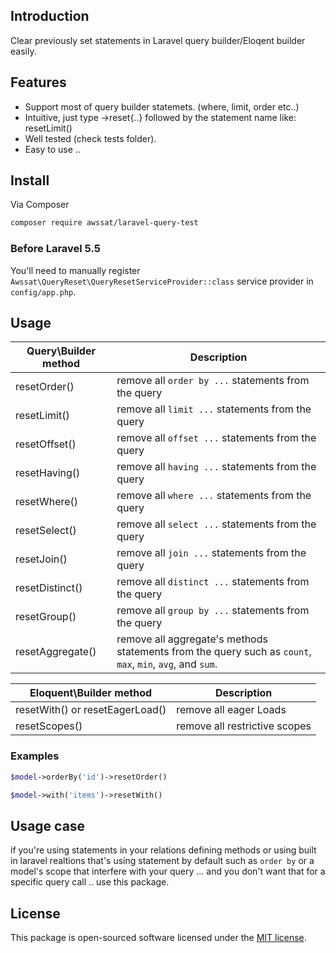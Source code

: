 ## Introduction
Clear previously set statements in Laravel query builder/Eloqent builder easily.

## Features
- Support most of query builder statemets. (where, limit, order etc..)
- Intuitive, just type ->reset{..} followed by the statement name like: resetLimit()
- Well tested (check tests folder).
- Easy to use .. 


## Install

Via Composer
``` bash
composer require awssat/laravel-query-test
```

### Before Laravel 5.5
You'll need to manually register `Awssat\QueryReset\QueryResetServiceProvider::class` service provider in `config/app.php`.

## Usage
| Query\Builder method | Description |
| --- | --- |
| resetOrder() | remove all `order by ...` statements from the query |
| resetLimit() | remove all `limit ...` statements from the query |
| resetOffset() | remove all `offset ...` statements from the query |
| resetHaving() | remove all `having ...` statements from the query |
| resetWhere() | remove all `where ...` statements from the query |
| resetSelect() | remove all `select ...` statements from the query |
| resetJoin() | remove all `join ...` statements from the query |
| resetDistinct() | remove all `distinct ...` statements from the query |
| resetGroup() | remove all `group by ...` statements from the query |
| resetAggregate() | remove all aggregate's methods statements from the query such as `count`, `max`, `min`, `avg`, and `sum`. |

| Eloquent\Builder method | Description |
| --- | --- |
| resetWith() or resetEagerLoad() | remove all eager Loads  |
| resetScopes() | remove all restrictive scopes  |


### Examples
```php
$model->orderBy('id')->resetOrder()
```

```php
$model->with('items')->resetWith()
```

## Usage case
if you're using statements in your relations defining methods or using built in laravel realtions that's using statement by default such as `order by` or a model's scope that interfere with your query ... and you don't want that for a specific query call .. use this package.



## License

This package is open-sourced software licensed under the [MIT license](http://opensource.org/licenses/MIT).
